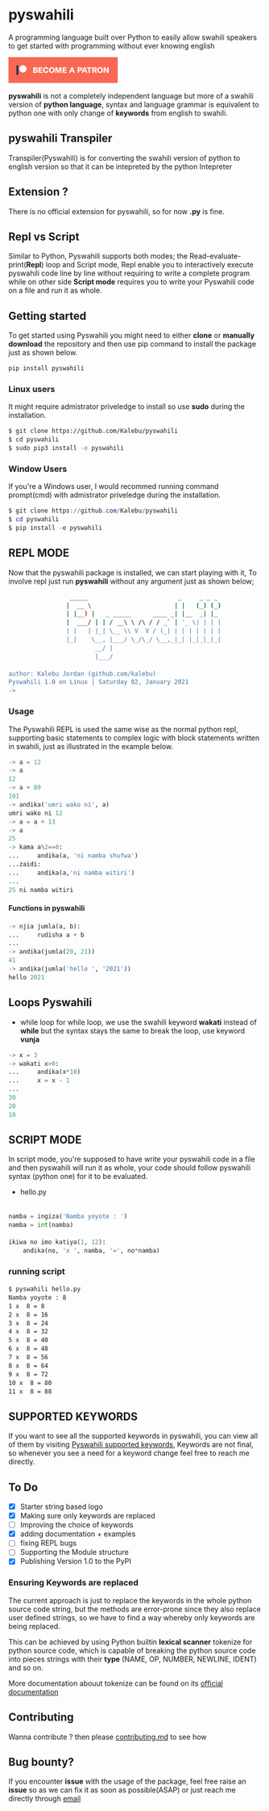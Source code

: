 # pyswahili
A programming language built over Python to easily allow swahili speakers to get started with programming without ever knowing english

[![Become a patron](pictures/become_a_patron_button.png)](https://www.patreon.com/kalebujordan)

**pyswahili** is not a completely independent language but more of a swahili version of **python language**, syntax and language grammar is equivalent to python one with only change of **keywords** from english to swahili.


## pyswahili Transpiler

Transpiler(Pyswahili) is for converting the swahili version of python to english version so that it can be intepreted by the python Intepreter

## Extension ?

There is no official extension for pyswahili, so for now **.py** is fine.

## Repl vs Script

Similar to Python, Pyswahili supports both modes; the Read-evaluate-print(**Repl**) loop and Script mode, Repl enable you to interactively execute pyswahili code line by line without requiring to write a complete program while on other side **Script mode** requires you to write your Pyswahili code on a file and run it as whole.

## Getting started

To get started using Pyswahili you might need to either **clone** or **manually download** the repository  and then use pip command to install the package just as shown below.

```bash
pip install pyswahili
```

### Linux users 

It might require admistrator priveledge to install so use **sudo** during the installation.

```bash 
$ git clone https://github.com/Kalebu/pyswahili
$ cd pyswahili
$ sudo pip3 install -e pyswahili
```

### Window Users
If you're a Windows user, I would recommed running command prompt(cmd) with admistrator priveledge during the installation.

```powershell
$ git clone https://github.com/Kalebu/pyswahili
$ cd pyswahili
$ pip install -e pyswahili
```

## REPL MODE

Now that the pyswahili package is installed, we can start playing with it, To involve repl just run **pyswahili** without any argument just as shown below;

```bash
                 _____                         _     _ _ _ 
                |  __ \                       | |   (_) (_)
                | |__) |   _ _____      ____ _| |__  _| |_ 
                |  ___/ | | / __\ \ /\ / / _` | '_ \| | | |
                | |   | |_| \__ \\ V  V / (_| | | | | | | |
                |_|    \__, |___/ \_/\_/ \__,_|_| |_|_|_|_|
                        __/ |                              
                        |___/                               
            
author: Kalebu Jordan (github.com/kalebu)
Pyswahili 1.0 on Linux | Saturday 02, January 2021
-> 
```

### Usage

The Pyswahili REPL is used the same wise as the normal python repl, supporting basic statements to complex logic with block statements written in swahili, 
just as illustrated in the example below.

```python
-> a = 12
-> a
12
-> a + 89
101
-> andika('umri wako ni', a)
umri wako ni 12
-> a = a + 13
-> a
25
-> kama a%2==0:
...     andika(a, 'ni namba shufwa')
...zaidi:
...     andika(a,'ni namba witiri')
...
25 ni namba witiri
```


#### Functions in pyswahili


```python
-> njia jumla(a, b):
...     rudisha a + b 
...
-> andika(jumla(20, 21))
41
-> andika(jumla('hello ', '2021'))
hello 2021
```

## Loops Pyswahili

- while loop 
for while loop, we use the swahili keyword **wakati** instead of **while** but the syntax stays the same 
to break the loop, use keyword **vunja** 
```python
-> x = 3   
-> wakati x>0:
...     andika(x*10)
...     x = x - 1
...
30
20
10
```

## SCRIPT MODE

In script mode, you're supposed to have write your pyswahili code in a file and then pyswahili will run it as whole, 
your code should follow pyswahili syntax (python one) for it to be evaluated.

- hello.py

```python 

namba = ingiza('Namba yoyote : ')
namba = int(namba)

ikiwa no imo katiya(1, 12):
    andika(no, 'x ', namba, '=', no*namba)
```

### running script

```bash
$ pyswahili hello.py 
Namba yoyote : 8 
1 x  8 = 8
2 x  8 = 16
3 x  8 = 24
4 x  8 = 32
5 x  8 = 40
6 x  8 = 48
7 x  8 = 56
8 x  8 = 64
9 x  8 = 72
10 x  8 = 80
11 x  8 = 88
```

## SUPPORTED KEYWORDS 

If you want to see all the supported keywords in pyswahili, you can view all of them by visiting 
[Pyswahili supported keywords](https://github.com/Kalebu/pyswahili/blob/main/pyswahili/Swahili/sw_to_en.py),
Keywords are not final, so whenever you see a need for a keyword change feel free to reach me directly.


## To Do 

- [x] Starter string based logo
- [x] Making sure only keywords are replaced
- [ ] Improving the choice of keywords 
- [x] adding documentation + examples  
- [ ] fixing REPL bugs
- [ ] Supporting the Module structure
- [x] Publishing Version 1.0 to the PyPI

### Ensuring Keywords are replaced

The current approach is just to replace the keywords in the whole python source code string, but the methods are error-prone 
since they also replace user defined strings, so we have to find a way whereby only keywords are being replaced. 

This can be achieved by using Python builtin **lexical scanner** tokenize for python source code, which is capable of breaking the 
python source code into pieces strings with their **type** (NAME, OP, NUMBER, NEWLINE, IDENT) and so on.

More documentation abouut tokenize can be found on its [official documentation](https://docs.python.org/3/library/tokenize.html)

## Contributing

Wanna contribute ? then please [contributing.md](https://github.com/Kalebu/pyswahili/blob/main/CONTRIBUTING.md) to see how


## Bug bounty?

If you encounter **issue** with the usage of the package, feel free raise an **issue** so as 
we can fix it as soon as possible(ASAP) or just reach me directly through [email](isaackeinstein@gmail.com)
